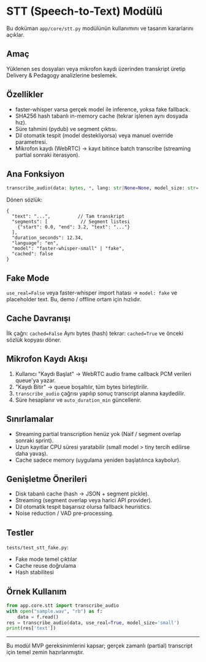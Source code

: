 # STT (Speech-to-Text) Modülü

Bu doküman `app/core/stt.py` modülünün kullanımını ve tasarım kararlarını açıklar.

## Amaç
Yüklenen ses dosyaları veya mikrofon kaydı üzerinden transkript üretip Delivery & Pedagogy analizlerine beslemek.

## Özellikler
- faster-whisper varsa gerçek model ile inference, yoksa fake fallback.
- SHA256 hash tabanlı in-memory cache (tekrar işlenen aynı dosyada hız).
- Süre tahmini (pydub) ve segment çıktısı.
- Dil otomatik tespit (model destekliyorsa) veya manuel override parametresi.
- Mikrofon kaydı (WebRTC) → kayıt bitince batch transcribe (streaming partial sonraki iterasyon).

## Ana Fonksiyon
```python
transcribe_audio(data: bytes, *, lang: str|None=None, model_size: str='small', use_real: bool=True) -> dict
```
Dönen sözlük:
```jsonc
{
  "text": "...",          // Tam transkript
  "segments": [            // Segment listesi
    {"start": 0.0, "end": 3.2, "text": "..."}
  ],
  "duration_seconds": 12.34,
  "language": "en",
  "model": "faster-whisper-small" | "fake",
  "cached": false
}
```

## Fake Mode
`use_real=False` veya faster-whisper import hatası → `model: fake` ve placeholder text.
Bu, demo / offline ortam için hızlıdır.

## Cache Davranışı
İlk çağrı: `cached=False`
Aynı bytes (hash) tekrar: `cached=True` ve önceki sözlük kopyası döner.

## Mikrofon Kaydı Akışı
1. Kullanıcı "Kaydı Başlat" → WebRTC audio frame callback PCM verileri queue'ya yazar.
2. "Kaydı Bitir" → queue boşaltılır, tüm bytes birleştirilir.
3. `transcribe_audio` çağrısı yapılıp sonuç transcript alanına kaydedilir.
4. Süre hesaplanır ve `auto_duration_min` güncellenir.

## Sınırlamalar
- Streaming partial transcription henüz yok (Naif / segment overlap sonraki sprint).
- Uzun kayıtlar CPU süresi yaratabilir (small model > tiny tercih edilirse daha yavaş).
- Cache sadece memory (uygulama yeniden başlatılınca kaybolur).

## Genişletme Önerileri
- Disk tabanlı cache (hash -> JSON + segment pickle).
- Streaming (segment overlap veya harici API provider).
- Dil otomatik tespit başarısız olursa fallback heuristics.
- Noise reduction / VAD pre-processing.

## Testler
`tests/test_stt_fake.py`:
- Fake mode temel çıktılar
- Cache reuse doğrulama
- Hash stabilitesi

## Örnek Kullanım
```python
from app.core.stt import transcribe_audio
with open("sample.wav", "rb") as f:
    data = f.read()
res = transcribe_audio(data, use_real=True, model_size='small')
print(res['text'])
```

---
Bu modül MVP gereksinimlerini kapsar; gerçek zamanlı (partial) transcript için temel zemin hazırlanmıştır.
